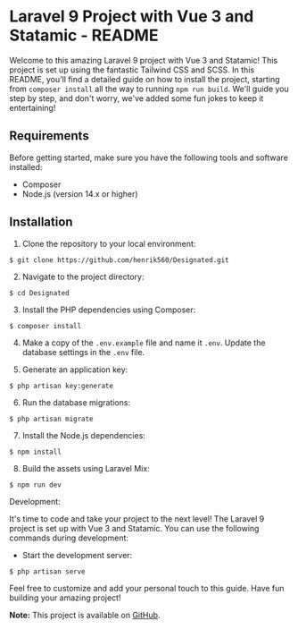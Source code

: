 # Laravel 9 Project with Vue 3 and Statamic - README

Welcome to this amazing Laravel 9 project with Vue 3 and Statamic! This project is set up using the fantastic Tailwind CSS and SCSS. In this README, you'll find a detailed guide on how to install the project, starting from `composer install` all the way to running `npm run build`. We'll guide you step by step, and don't worry, we've added some fun jokes to keep it entertaining!

## Requirements

Before getting started, make sure you have the following tools and software installed:

- Composer
- Node.js (version 14.x or higher)

## Installation

1. Clone the repository to your local environment:

```
$ git clone https://github.com/henrik560/Designated.git
```

2. Navigate to the project directory:

```
$ cd Designated
```

3. Install the PHP dependencies using Composer:

```
$ composer install
```

4. Make a copy of the `.env.example` file and name it `.env`. Update the database settings in the `.env` file.

5. Generate an application key:

```
$ php artisan key:generate
```

6. Run the database migrations:

```
$ php artisan migrate
```

7. Install the Node.js dependencies:

```
$ npm install
```

8. Build the assets using Laravel Mix:

```
$ npm run dev
```

Development:

It's time to code and take your project to the next level! The Laravel 9 project is set up with Vue 3 and Statamic. You can use the following commands during development:

- Start the development server:

```
$ php artisan serve
```

Feel free to customize and add your personal touch to this guide. Have fun building your amazing project!

**Note:**
This project is available on [GitHub](https://github.com/henrik560/Designated).


